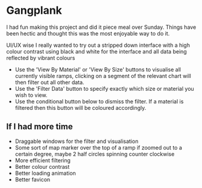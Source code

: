 # Gangplank

I had fun making this project and did it piece meal over Sunday.
Things have been hectic and thought this was the most enjoyable way to do it.

UI/UX wise I really wanted to try out a stripped down interface with a high colour contrast using black and white for the interface and all data being reflected by vibrant colours

- Use the 'View By Material' or 'View By Size' buttons to visualise all currently visible ramps, clicking on a segment of the relevant chart will then filter out all other data.
- Use the 'Filter Data' button to specify exactly which size or material you wish to view.
- Use the conditional button below to dismiss the filter. If a material is filtered then this button will be coloured accordingly.

## If I had more time
- Draggable windows for the filter and visualisation
- Some sort of map marker over the top of a ramp if zoomed out to a certain degree, maybe 2 half circles spinning counter clockwise
- More efficient filtering
- Better colour contrast
- Better loading animation
- Better favicon
